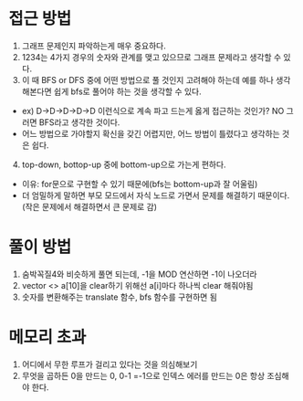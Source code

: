 # 접근 방법
1. 그래프 문제인지 파악하는게 매우 중요하다.<br>
2. 1234는 4가지 경우의 숫자와 관계를 맺고 있으므로 그래프 문제라고 생각할 수 있다.<br>
3. 이 때 BFS or DFS 중에 어떤 방법으로 풀 것인지 고려해야 하는데 예를 하나 생각해본다면 쉽게 bfs로 풀어야 하는 것을 생각할 수 있다.
  * ex) D->D->D->D->D 이런식으로 계속 파고 드는게 옳게 접근하는 것인가? NO 그러면 BFS라고 생각한 것이다.
  * 어느 방법으로 가야할지 확신을 갖긴 어렵지만, 어느 방법이 틀렸다고 생각하는 것은 쉽다.
4. top-down, bottop-up 중에 bottom-up으로 가는게 편하다.
* 이유: for문으로 구현할 수 있기 때문에(bfs는 bottom-up과 잘 어울림)<br>
* 더 엄밀하게 말하면 부모 모드에서 자식 노드로 가면서 문제를 해결하기 때문이다.(작은 문제에서 해결하면서 큰 문제로 감)<br>

# 풀이 방법
1. 숨박꼭질4와 비슷하게 풀면 되는데, -1을 MOD 연산하면 -1이 나오더라<br>
2. vector <> a[10]을 clear하기 위해선 a[i]마다 하나씩 clear 해줘야됨<br>
3. 숫자를 변환해주는 translate 함수, bfs 함수를 구현하면 됨

# 메모리 초과
1. 어디에서 무한 루프가 걸리고 있다는 것을 의심해보기<br>
2. 무엇을 곱하든 0을 만드는 0, 0-1 =-1으로 인덱스 에러를 만드는 0은 항상 조심해야 한다.<br>
